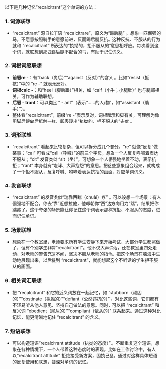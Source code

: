 以下是几种记忆“recalcitrant”这个单词的方法：

### 1. 词源联想
 - “recalcitrant” 源自拉丁语 “recalcitrare”，原义为“踢后腿” 。想象一匹倔强的马，不愿意按照骑手的意愿前进，反而踢后腿反抗。这种反抗、不服从的行为就和 “recalcitrant” 所表达的“执拗的，拒不服从的”意思相呼应。每次看到这个词，就联想到那匹踢后腿不配合的马，有助于记住词义。

### 2. 词根词缀联想
 - **前缀re -**：有“back（向后）”“against（反对）”的含义 。比如“resist（抵抗）”中的 “re -” 就表示反对。
 - **词根calc -**：和“heel（脚后跟）”相关，如 “calf（小牛；小腿肚）” 也与腿部相关，可作为辅助联想。
 - **后缀 - trant**：可以类比 “ - ant”（表示“……的人/物”，如“assistant（助手）”）。
 - 整体看“recalcitrant”，前缀“re -”表示反对，词根暗示和脚有关，可理解为像用脚后跟向后抵触一样，即表现出“执拗的，拒不服从的”态度 。

### 3. 词形联想
 - “recalcitrant” 看起来比较复杂，但可以拆分成几个部分。“re” 就像“反复”做某事；“cal” 可看成“call（呼喊）”的前三个字母，想象一个人反复呼喊着表达不服从；“cit” 发音类似 “sit（坐）”，可想象一个人倔强地坐着不动，表示抗拒；“rant” 本身就有“咆哮、大声抱怨”的意思。把这些意象组合起来，就构成了一个拒不服从，反复呼喊、咆哮着表达抗拒的画面，对应单词词义。

### 4. 发音联想
 - “recalcitrant” 的发音类似“瑞靠西踹（chuài）疼” 。可以设想一个场景：有人倔强地不配合，你去“靠”近想拉他，他却朝你“西”边方向用力“踹”，结果把你踹疼了。这个夸张的场景能让你记住这个词表示那种抗拒、不服从的态度，进而记住单词。

### 5. 场景联想
 - 想象在一个教室里，老师要求所有学生安静下来开始考试，大部分学生都照做了，但有个别学生非常“recalcitrant”。他不仅大声讲话，还在教室里四处走动，对老师的警告充耳不闻，坚决不服从老师的指令。把这个场景在脑海中生动地展现出来，以后提到 “recalcitrant”，就能想起这个不听话的学生拒不服从的画面。

### 6. 相关词汇联想
 - 把 “recalcitrant” 和它的近义词放在一起记忆，如 “stubborn（顽固的）”“obstinate（执拗的）”“defiant（公然违抗的）” 。对比这些词，它们都有不轻易听从他人意见、坚持自己做法的意思。同时，可以把 “recalcitrant” 和反义词 “obedient（顺从的）”“compliant（依从的）” 联系起来。通过这种对比记忆，能更清晰地记住 “recalcitrant” 的含义。

### 7. 短语联想
 - 可以构造短语“recalcitrant attitude（执拗的态度）” 。不断重复这个短语，想象在各种情境下，一个人带着这种态度时的表现。比如在工作讨论中，有人以“recalcitrant attitude” 拒绝接受新方案，固执己见。通过对这样具体短语的反复使用和联想，加深对单词的记忆。 